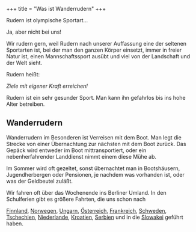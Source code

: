 +++
title = "Was ist Wanderrudern"
+++

Rudern ist olympische Sportart...

Ja, aber nicht bei uns!

Wir rudern gern, weil Rudern nach unserer Auffassung eine der seltenen Sportarten ist, bei der man den ganzen Körper einsetzt, immer in freier Natur ist, einen Mannschaftssport ausübt und viel von der Landschaft und der Welt sieht.

Rudern heißt:

_Ziele mit eigener Kraft erreichen!_

Rudern ist ein sehr gesunder Sport. Man kann ihn gefahrlos bis ins hohe Alter betreiben.

## Wanderrudern

Wanderrudern im Besonderen ist Verreisen mit dem Boot. Man legt die Strecke von einer Übernachtung zur nächsten mit dem Boot zurück. Das Gepäck wird entweder im Boot mittransportiert, oder ein nebenherfahrender Landdienst nimmt einem diese Mühe ab.

Im Sommer wird oft gezeltet, sonst übernachtet man in Bootshäusern, Jugendherbergen oder Pensionen, je nachdem was vorhanden ist, oder was der Geldbeutel zuläßt.

Wir fahren oft über das Wochenende ins Berliner Umland. In den Schulferien gibt es größere Fahrten, die uns schon nach

 [Finnland](/länder/finnland), [Norwegen](/länder/norwegen), [Ungarn](/länder/ungarn), [Österreich](/länder/österreich), [Frankreich](/länder/frankreich), [Schweden](/länder/schweden), [Tschechien](/länder/tschechien), [Niederlande](/länder/niederlande), [Kroatien](/länder/kroatien), [Serbien](/länder/serbien) und in die [Slowakei](/länder/slowakei) geführt haben.
